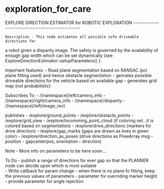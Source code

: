 # exploration_for_care
EXPLORE DIRECTION ESTIMATOR for ROBOTIC EXPLORATION
	---------------------------------------------------
	
	Description - This node estimates all possible safe driveable directions for
 a robot given a disparity image. The safety is governed by the availability of enough 
gap width which can be set dynamically (see ExploreDirectionEstimator::setupParameters() ).
				  
  Important features:
	  - Road plane segmentation based on RANSAC (pcl plane fitting used) and hence obstacle segmentation 
	  - genrates possible driveable directions for the vehicle based on available gap
	  - generates grid map (not probabilistic)
  
  Subscribes To:
  	  - /(namespace)/left/camera_info
  	  - /(namespace)/right/camera_info
  	  - /(namespace)/disparity
  	  - /(namespace)/left/image_rect
  	  
  publishes
  	  - /explore/ground_points
  	  - /explore/obstacle_points
  	  - /explore/grid_view 
  	  - /explore/incomming_point_cloud (if coloring set...it is colored based on segmentation)
  	  - /explore/drive_directions	(markers for drive direction)
  	  - /explore/gap_marks (gaps are drawn as lines in green color)	
  	  - /explore/direction_as_poses (drive directions as PoseArray msg - position - gapcenterpos, orientation - direction)
				  	  
				  	  
Note - More info on parameters to be here soon.... 

To Do - publish a range of directions for ever gap so that the PLANNER node can decide upon which is most suitable	
	  - Write callback for param change
	  - when there is no plane fo fitting, keep the previous values of parameters
	  - parameter for overriding marker height 
	  - provide parameter for angle rejection


